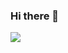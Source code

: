 ### Hi there 👋

![](https://user-images.githubusercontent.com/4990822/140516132-77f6efd9-9a30-41d0-b9c0-6b257cce74b6.png)
